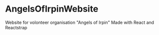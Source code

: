 # AngelsOfIrpinWebsite
Website for volonteer organisation "Angels of Irpin"
Made with React and Reactstrap
